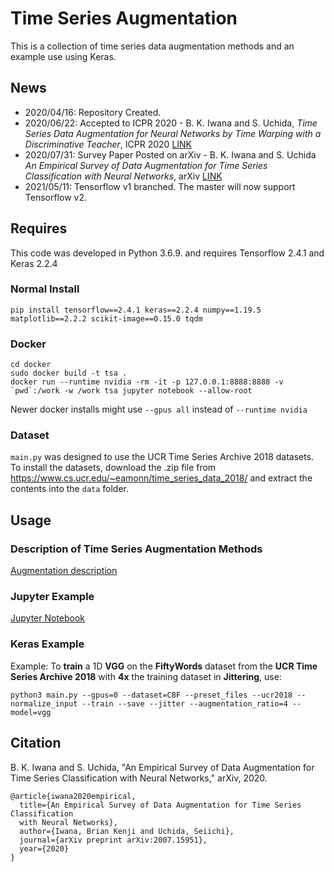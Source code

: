# Time Series Augmentation

This is a collection of time series data augmentation methods and an example use using Keras.

## News

- 2020/04/16: Repository Created.
- 2020/06/22: Accepted to ICPR 2020 - B. K. Iwana and S. Uchida, *Time Series Data Augmentation for Neural Networks by Time Warping with a Discriminative Teacher*, ICPR 2020 [LINK](https://arxiv.org/abs/2004.08780)
- 2020/07/31: Survey Paper Posted on arXiv - B. K. Iwana and S. Uchida *An Empirical Survey of Data Augmentation for Time Series Classification
  with Neural Networks*, arXiv [LINK](https://arxiv.org/abs/2007.15951)
- 2021/05/11: Tensorflow v1 branched. The master will now support Tensorflow v2.

## Requires

This code was developed in Python 3.6.9. and requires Tensorflow 2.4.1 and Keras 2.2.4

### Normal Install

```
pip install tensorflow==2.4.1 keras==2.2.4 numpy==1.19.5 matplotlib==2.2.2 scikit-image==0.15.0 tqdm
```

### Docker

```
cd docker
sudo docker build -t tsa .
docker run --runtime nvidia -rm -it -p 127.0.0.1:8888:8888 -v `pwd`:/work -w /work tsa jupyter notebook --allow-root
```

Newer docker installs might use ```--gpus all``` instead of ```--runtime nvidia```  

### Dataset

`main.py` was designed to use the UCR Time Series Archive 2018 datasets. To install the datasets, download the .zip file from https://www.cs.ucr.edu/~eamonn/time_series_data_2018/ and extract the contents into the `data` folder.

## Usage

### Description of Time Series Augmentation Methods

[Augmentation description](./docs/AugmentationMethods.md)

### Jupyter Example

[Jupyter Notebook](./example.ipynb)

### Keras Example

Example: 
To **train** a 1D **VGG** on the **FiftyWords** dataset from the **UCR Time Series Archive 2018** with **4x** the training dataset in **Jittering**, use:

```
python3 main.py --gpus=0 --dataset=CBF --preset_files --ucr2018 --normalize_input --train --save --jitter --augmentation_ratio=4 --model=vgg
```

## Citation

B. K. Iwana and S. Uchida, "An Empirical Survey of Data Augmentation for Time Series Classification with Neural Networks," arXiv, 2020.

```
@article{iwana2020empirical,
  title={An Empirical Survey of Data Augmentation for Time Series Classification
  with Neural Networks},
  author={Iwana, Brian Kenji and Uchida, Seiichi},
  journal={arXiv preprint arXiv:2007.15951},
  year={2020}
}
```

